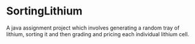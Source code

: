 # SortingLithium
A java assignment project which involves generating a random tray of lithium, sorting it and then grading and pricing each individual lithium cell.

